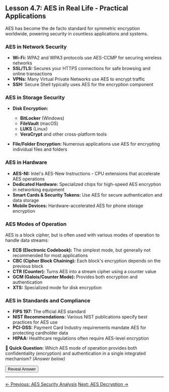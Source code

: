 ## Lesson 4.7: AES in Real Life - Practical Applications

AES has become the de facto standard for symmetric encryption worldwide, powering security in countless applications and systems.

### AES in Network Security

- **Wi-Fi:** WPA2 and WPA3 protocols use AES-CCMP for securing wireless networks
- **SSL/TLS:** Secures your HTTPS connections for safe browsing and online transactions
- **VPNs:** Many Virtual Private Networks use AES to encrypt traffic
- **SSH:** Secure Shell typically uses AES for the encryption component

### AES in Storage Security

- **Disk Encryption:** 
  - **BitLocker** (Windows)
  - **FileVault** (macOS)
  - **LUKS** (Linux)
  - **VeraCrypt** and other cross-platform tools

- **File/Folder Encryption:** Numerous applications use AES for encrypting individual files and folders

### AES in Hardware

- **AES-NI:** Intel's AES-New Instructions - CPU extensions that accelerate AES operations
- **Dedicated Hardware:** Specialized chips for high-speed AES encryption in networking equipment
- **Smart Cards & Security Tokens:** Use AES for secure authentication and data storage
- **Mobile Devices:** Hardware-accelerated AES for phone storage encryption

### AES Modes of Operation

AES is a block cipher, but is often used with various modes of operation to handle data streams:

- **ECB (Electronic Codebook):** The simplest mode, but generally not recommended for most applications
- **CBC (Cipher Block Chaining):** Each block's encryption depends on the previous block
- **CTR (Counter):** Turns AES into a stream cipher using a counter value
- **GCM (Galois/Counter Mode):** Provides both encryption and authentication
- **XTS:** Specialized mode for disk encryption

### AES in Standards and Compliance

- **FIPS 197:** The official AES standard
- **NIST Recommendations:** Various NIST publications specify best practices for AES use
- **PCI-DSS:** Payment Card Industry requirements mandate AES for protecting cardholder data
- **HIPAA:** Healthcare regulations often require AES-level encryption

**🤔 Quick Question:** Which AES mode of operation provides both confidentiality (encryption) and authentication in a single integrated mechanism?
*(Answer below)*

<button onclick="revealAnswer('modeAnswer', this)">Reveal Answer</button>
<span id="modeAnswer" style="display: none;">
*(Answer: GCM (Galois/Counter Mode) provides both encryption and authentication functionality efficiently in a single integrated mechanism.)*
</span>

---

<div class="page-navigation">
    <a href="ch04_security.html" class="prev">← Previous: AES Security Analysis</a>
    <a href="ch04_decryption.html" class="next">Next: AES Decryption →</a>
</div>

<script src="../scripts/main.js"></script>